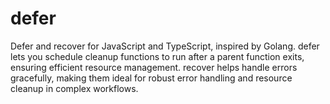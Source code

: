 # defer
Defer and recover for JavaScript and TypeScript, inspired by Golang. defer lets you schedule cleanup functions to run after a parent function exits, ensuring efficient resource management. recover helps handle errors gracefully, making them ideal for robust error handling and resource cleanup in complex workflows.
